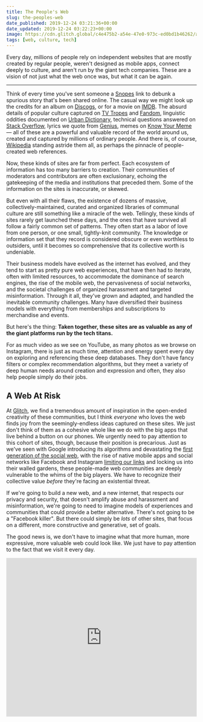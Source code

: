 ```yaml
---
title: The People's Web
slug: the-peoples-web
date_published: 2019-12-24 03:21:36+00:00
date_updated: 2019-12-24 03:22:23+00:00
image: https://cdn.glitch.global/c4e475b2-a54e-47e0-973c-ed0bd1b46262/airy-library.jpeg?v=1669584686549
tags: [web, culture, tech]
---
```

Every day, millions of people rely on independent websites that are mostly created by regular people, weren't designed as mobile apps, connect deeply to culture, and aren't run by the giant tech companies. These are a vision of not just what the web once was, but what it can be again.

---

Think of every time you've sent someone a [Snopes](https://www.snopes.com/) link to debunk a spurious story that's been shared online. The casual way we might look up the credits for an album on [Discogs](https://www.discogs.com/), or for a movie on [IMDB](https://www.imdb.com/). The absurd details of popular culture captured on [TV Tropes](https://tvtropes.org/) and [Fandom](https://www.fandom.com/), linguistic oddities documented on [Urban Dictionary](https://www.urbandictionary.com/), technical questions answered on [Stack Overflow](https://stackoverflow.com), lyrics we quote from [Genius](https://genius.com/), memes on [Know Your Meme](https://knowyourmeme.com/) — all of these are a powerful and valuable record of the world around us, created and captured by millions of ordinary people. And there is, of course, [Wikipedia](https://wikipedia.org/) standing astride them all, as perhaps the pinnacle of people-created web references.

Now, these kinds of sites are far from perfect. Each ecosystem of information has too many barriers to creation. Their communities of moderators and contributors are often exclusionary, echoing the gatekeeping of the media and institutions that preceded them. Some of the information on the sites is inaccurate, or skewed.

But even with all their flaws, the existence of dozens of massive, collectively-maintained, curated and organized libraries of communal culture are still something like a miracle of the web. Tellingly, these kinds of sites rarely get launched these days, and the ones that have survived all follow a fairly common set of patterns. They often start as a labor of love from one person, or one small, tightly-knit community. The knowledge or information set that they record is considered obscure or even worthless to outsiders, until it becomes so comprehensive that its collective worth is undeniable.

Their business models have evolved as the internet has evolved, and they tend to start as pretty pure web experiences, that have then had to iterate, often with limited resources, to accommodate the dominance of search engines, the rise of the mobile web, the pervasiveness of social networks, and the societal challenges of organized harassment and targeted misinformation. Through it all, they've grown and adapted, and handled the inevitable community challenges. Many have diversified their business models with everything from memberships and subscriptions to merchandise and events.

But here's the thing: **Taken together, these sites are as valuable as any of the giant platforms run by the tech titans.**

For as much video as we see on YouTube, as many photos as we browse on Instagram, there is just as much time, attention and energy spent every day on exploring and referencing these deep databases. They don't have fancy filters or complex recommendation algorithms, but they meet a variety of deep human needs around creation and expression and often, they also help people simply do their jobs.

## A Web At Risk

At [Glitch](https://glitch.com/), we find a tremendous amount of inspiration in the open-ended creativity of these communities, but I think *everyone* who loves the web finds joy from the seemingly-endless ideas captured on these sites. We just don't think of them as a cohesive whole like we do with the big apps that live behind a button on our phones. We urgently need to pay attention to this cohort of sites, though, because their position is precarious. Just as we've seen with Google introducing its algorithms and devastating the [first generation of the social web](/2017/11/29/underscores-optimization-arms-races/), with the rise of native mobile apps and social networks like Facebook and Instagram [limiting our links](/2019/12/10/link-in-bio-is-how-they-tried-to-kill-the-web/) and locking us into their walled gardens, these people-made web communities are deeply vulnerable to the whims of the big players. We have to recognize their collective value *before* they're facing an existential threat.

If we're going to build a new web, and a new internet, that respects our privacy and security, that doesn't amplify abuse and harassment and misinformation, we're going to need to imagine models of experiences and communities that could provide a better alternative. There's not going to be a "Facebook killer". But there could simply be *lots* of other sites, that focus on a different, more constructive and generative, set of goals. 

The good news is, we don't have to imagine what that more human, more expressive, more valuable web could look like. We just have to pay attention to the fact that we visit it every day. 

<div class="glitch-embed-wrap" style="height: 420px; width: 100%;">
  <iframe
    src="https://glitch.com/embed/#!/embed/gravity-snakes?path=README.md&previewSize=100"
    title="gravity-snakes on Glitch"
    allow="geolocation; microphone; camera; midi; vr; encrypted-media"
    style="height: 100%; width: 100%; border: 0;">
  </iframe>
</div>